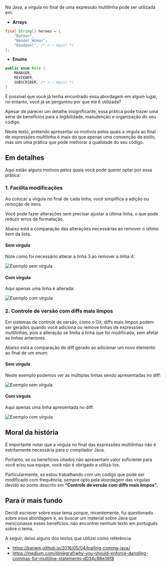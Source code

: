 No Java, a vírgula no final de uma expressão multilinha pode ser utilizada em:

- **Arrays**

```java
final String[] heroes = {
	"Batman",
	"Wonder Woman",
	"Deadpool", /* <-- Aqui! */
};
```

- **Enums**

```java
public enum Role {
	MANAGER,
	REVIEWER,
	SUBSCRIBER, /* <-- Aqui! */
}
```

É possível que você já tenha encontrado essa abordagem em algum lugar, no entanto, você já se perguntou por que ela é utilizada?

Apesar de parecer um detalhe insignificante, essa prática pode trazer uma série de benefícios para a legibilidade, manutenção e organização do seu código. 

Neste texto, pretendo apresentar os motivos pelos quais a vírgula ao final de expressões multilinha é mais do que apenas uma convenção de estilo, mas sim uma prática que pode melhorar a qualidade do seu código.

## Em detalhes

Aqui estão alguns motivos pelos quais você pode querer optar por essa prática:

### 1. Facilita modificações

Ao colocar a vírgula no final de cada linha, você simplifica a adição ou remoção de itens. 

Você pode fazer alterações sem precisar ajustar a última linha, o que pode reduzir erros de formatação.

Abaixo está a comparação das alterações necessárias ao remover o último item da lista. 

#### Sem vírgula

Note como foi necessário alterar a linha 3 ao remover a linha 4:

![Exemplo sem vírgula](/trailing-comma-java/0-no-comma.png)

#### Com vírgula

Aqui apenas uma linha é alterada:

![Exemplo com vírgula](/trailing-comma-java/0-comma.png)

### 2. Controle de versão com diffs mais limpos

Em sistemas de controle de versão, como o Git, diffs mais limpos podem ser gerados quando você adiciona ou remove linhas de expressões multilinhas, pois a alteração se limita à linha que foi modificada, sem afetar as linhas anteriores.

Abaixo está a comparação do diff gerado ao adicionar um novo elemento ao final de um enum:

#### Sem vírgula

Neste exemplo podemos ver as múltiplas linhas sendo apresentadas no diff:

![Exemplo sem vírgula](/trailing-comma-java/1-no-comma.png)

#### Com vírgula

Aqui apenas uma linha apresentada no diff:

![Exemplo com vírgula](/trailing-comma-java/1-comma.png)

## Moral da história

É importante notar que a vírgula no final das expressões multilinhas não é estritamente necessária para o compilador Java.

Portanto, se os benefícios citados não apresentam valor suficiente para você e/ou sua equipe, você não é obrigado a utilizá-los.

Particularmente, se estou trabalhando com um código que pode ser modificado com frequência, sempre opto pela abordagem das vírgulas devido ao ponto descrito em **“Controle de versão com diffs mais limpos”**.

## Para ir mais fundo

Decidi escrever sobre esse tema porque, recentemente, fui questionado sobre essa abordagem e, ao buscar um material sobre Java que mencionasse esses benefícios, não encontrei nenhum texto em português sobre o tema.

A seguir, deixo alguns dos textos que utilizei como referência:

- <https://kariem.github.io/2016/05/04/trailing-comma-java/>
- <https://medium.com/@nikgraf/why-you-should-enforce-dangling-commas-for-multiline-statements-d034c98e36f8>